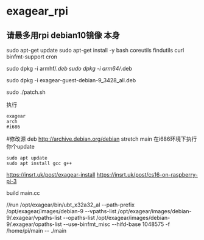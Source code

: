 # exagear_rpi
## 请最多用rpi debian10镜像 本身

sudo apt-get update
sudo apt-get install -y bash coreutils findutils curl binfmt-support cron

sudo dpkg -i armhf/*.deb
sudo dpkg -i arm64/*.deb

sudo dpkg -i exagear-guest-debian-9_3428_all.deb

sudo ./patch.sh

执行 
```
exagear
arch
#i686
```
#修改源
deb http://archive.debian.org/debian stretch main
在i686环境下执行你个update
```
sudo apt update
sudo apt install gcc g++
```


https://insrt.uk/post/exagear-install
https://insrt.uk/post/cs16-on-raspberry-pi-3

build main.cc 

//run
/opt/exagear/bin/ubt_x32a32_al --path-prefix /opt/exagear/images/debian-9 --vpaths-list /opt/exagear/images/debian-9/.exagear/vpaths-list --opaths-list /opt/exagear/images/debian-9/.exagear/opaths-list --use-binfmt_misc --hifd-base 1048575 -f /home/pi/main -- ./main
